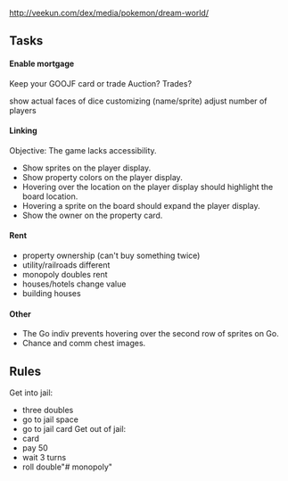 http://veekun.com/dex/media/pokemon/dream-world/



## Tasks
#### Enable mortgage
Keep your GOOJF card or trade
Auction?
Trades?

show actual faces of dice
customizing (name/sprite)
adjust number of players

#### Linking
Objective: The game lacks accessibility.

* Show sprites on the player display.
* Show property colors on the player display.
* Hovering over the location on the player display should highlight the board location.
* Hovering a sprite on the board should expand the player display.
* Show the owner on the property card.

#### Rent
* property ownership (can't buy something twice)
* utility/railroads different
* monopoly doubles rent
* houses/hotels change value
* building houses

#### Other
* The Go indiv prevents hovering over the second row of sprites on Go.
* Chance and comm chest images.

## Rules
Get into jail:
* three doubles
* go to jail space
* go to jail card
Get out of jail:
* card
* pay 50
* wait 3 turns
* roll double"# monopoly" 
